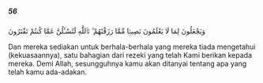 ##### 56

<span class="ayah">وَيَجْعَلُونَ لِمَا لَا يَعْلَمُونَ نَصِيبًۭا مِّمَّا رَزَقْنَٰهُمْ ۗ تَٱللَّهِ لَتُسْـَٔلُنَّ عَمَّا كُنتُمْ تَفْتَرُونَ</span>

<span class="ayah_translation">Dan mereka sediakan untuk berhala-berhala yang mereka tiada mengetahui (kekuasaannya), satu bahagian dari rezeki yang telah Kami berikan kepada mereka. Demi Allah, sesungguhnya kamu akan ditanyai tentang apa yang telah kamu ada-adakan.</span>
